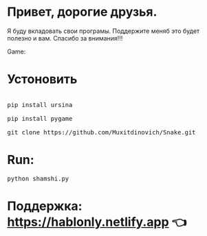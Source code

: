 # Привет, дорогие друзья.
Я буду вкладовать свои програмы. Поддержите меняб это будет полезно и вам. Cпасибо за внимания!!!

Game:
# Устоновить
<pre>

pip install ursina

pip install pygame

git clone https://github.com/Muxitdinovich/Snake.git
</pre>

# Run:

<pre>
python shamshi.py
</pre>

# Поддержка: https://hablonly.netlify.app 👈
